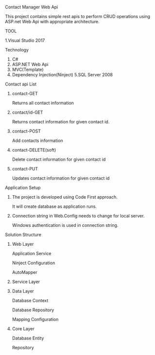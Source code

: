 Contact Manager Web Api 

This project contains simple rest apis to perform CRUD operations using ASP.net Web Api with appropriate architecture.

TOOL

  1.Visual Studio 2017

Technology

  1. C#
  2. ASP.NET Web Api
  3. MVC(Template)
  4. Dependency Injection(Ninject)
  5.SQL Server 2008

Contact api List

  1. contact-GET
     
     Returns all contact information
     
  2. contact/id-GET
     
     Returns contact information for given contact id.
     
  3. contact-POST
  
     Add contacts information 
  
  4. contact-DELETE(soft)
  
     Delete contact information for given contact id
    
  5. contact-PUT
  
     Updates contact information for given contact id

Application Setup

  1. The project is developed using Code First approach.
    
     It will create database as application runs.
    
  2. Connection string in Web.Config needs to change for local server.
  
     Windows authentication is used in connection string.
  
Solution Structure

  1. Web Layer
  
       Application Service
    
       Ninject Configuration
    
       AutoMapper
  
  2. Service Layer
   
  3. Data Layer
    
       Database Context
    
       Database Repository
    
       Mapping Configuration
    
  4. Core Layer
    
       Database Entity
      
       Repository
    
    
  
    
    
